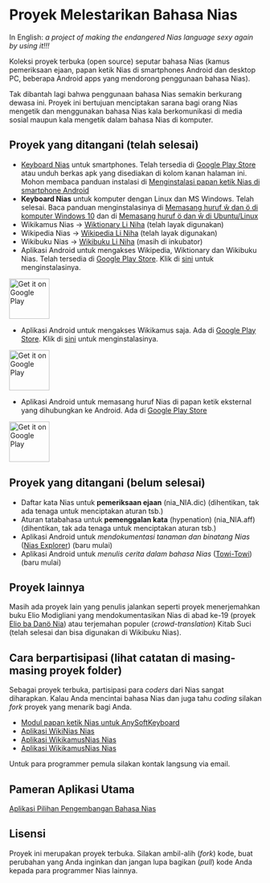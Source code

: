 # Proyek Melestarikan Bahasa Nias

In English: *a project of making the endangered Nias language sexy again by using it!!!*

Koleksi proyek terbuka (open source) seputar bahasa Nias (kamus pemeriksaan ejaan, papan ketik Nias di smartphones Android dan desktop PC, beberapa Android apps yang mendorong penggunaan bahasa Nias).

Tak dibantah lagi bahwa penggunaan bahasa Nias semakin berkurang dewasa ini. Proyek ini bertujuan menciptakan sarana bagi orang Nias mengetik dan menggunakan bahasa Nias kala berkomunikasi di media sosial maupun kala mengetik dalam bahasa Nias di komputer.


## Proyek yang ditangani (telah selesai)

- [Keyboard Nias](https://github.com/sslaia/AnySoftKeyboard/tree/master/addons/languages/nias) untuk smartphones. Telah tersedia di [Google Play Store](https://play.google.com/store/apps/details?id=com.anysoftkeyboard.languagepack.nias) atau unduh berkas apk yang disediakan di kolom kanan halaman ini. Mohon membaca panduan instalasi di [Menginstalasi papan ketik Nias di smartphone Android](https://niaskeyboard.blogspot.com/2021/04/anysoftkeyboard-memasang-huruf-o-dan-w.html)
- **Keyboard Nias** untuk komputer dengan Linux dan MS Windows. Telah selesai. Baca panduan menginstalasinya di [Memasang huruf ŵ dan ö di komputer Windows 10](https://niaskeyboard.blogspot.com/2021/05/niasid-memasang-huruf-w-dan-o-di.html) dan di [Memasang huruf ö dan ŵ di Ubuntu/Linux](https://niaskeyboard.blogspot.com/2021/05/memasang-huruf-o-dan-w-di-komputer.html)
- Wikikamus Nias -> [Wiktionary Li Niha](https://nia.wiktionary.org) (telah layak digunakan)
- Wikipedia Nias -> [Wikipedia Li Niha](https://nia.wikipedia.org) (telah layak digunakan)
- Wikibuku Nias -> [Wikibuku Li Niha](https://incubator.wikimedia.org/wiki/Wb/nia/Olayama) (masih di inkubator)
- Aplikasi Android untuk mengakses Wikipedia, Wiktionary dan Wikibuku Nias. Telah tersedia di [Google Play Store](https://play.google.com/store/apps/details?id=com.blogspot.wikinias). Klik di [sini](https://play.google.com/store/apps/details?id=com.blogspot.wikinias) untuk menginstalasinya.

<a href="https://play.google.com/store/apps/details?id=com.blogspot.wikinias"><img alt="Get it on Google Play" src="https://play.google.com/intl/en_us/badges/images/apps/en-play-badge.png" height="80pt"/></a>

- Aplikasi Android untuk mengakses Wikikamus saja. Ada di [Google Play Store](https://play.google.com/store/apps/details?id=com.blogspot.wikikamusnias). Klik di [sini](https://play.google.com/store/apps/details?id=com.blogspot.wikikamusnias) untuk menginstalasinya.

<a href="https://play.google.com/store/apps/details?id=com.blogspot.wikikamusnias"><img alt="Get it on Google Play" src="https://play.google.com/intl/en_us/badges/images/apps/en-play-badge.png" height="80pt"/></a>

- Aplikasi Android untuk memasang huruf Nias di papan ketik eksternal yang dihubungkan ke Android. Ada di [Google Play Store](https://github.com/sslaia/nias-external-keyboard)

<a href="https://play.google.com/store/apps/details?id=com.blogspot.niasexternalkeyboard"><img alt="Get it on Google Play" src="https://play.google.com/intl/en_us/badges/images/apps/en-play-badge.png" height="80pt"/></a>


## Proyek yang ditangani (belum selesai)

- Daftar kata Nias untuk **pemeriksaan ejaan** (nia_NIA.dic) (dihentikan, tak ada tenaga untuk menciptakan aturan tsb.)
- Aturan tatabahasa untuk **pemenggalan kata** (hypenation) (nia_NIA.aff) (dihentikan, tak ada tenaga untuk menciptakan aturan tsb.)
- Aplikasi Android untuk *mendokumentasi tanaman dan binatang Nias* ([Nias Explorer](https://github.com/sslaia/Nias-Explorer)) (baru mulai)
- Aplikasi Android untuk *menulis cerita dalam bahasa Nias* ([Towi-Towi](https://github.com/sslaia/Towi-Towi)) (baru mulai)


## Proyek lainnya

Masih ada proyek lain yang penulis jalankan seperti proyek menerjemahkan buku Elio Modigliani yang mendokumentasikan Nias di abad ke-19 (proyek [Elio ba Danö Nia](https://elionias.blogspot.com/)) atau terjemahan populer (*crowd-translation*) Kitab Suci (telah selesai dan bisa digunakan di Wikibuku Nias).


## Cara berpartisipasi (lihat catatan di masing-masing proyek folder)

Sebagai proyek terbuka, partisipasi para *coders* dari Nias sangat diharapkan. Kalau Anda mencintai bahasa Nias dan juga tahu *coding* silakan *fork* proyek yang menarik bagi Anda.

- [Modul papan ketik Nias untuk AnySoftKeyboard](https://github.com/sslaia/AnySoftKeyboard/tree/master/addons/languages/nias)
- [Aplikasi WikiNias Nias](https://github.com/sslaia/wikinias)
- [Aplikasi WikikamusNias Nias](https://github.com/sslaia/wikikamusnias)
- [Aplikasi WikikamusNias Nias](https://github.com/sslaia/nias-external-keyboard)

Untuk para programmer pemula silakan kontak langsung via email.


## Pameran Aplikasi Utama

[Aplikasi Pilihan Pengembangan Bahasa Nias](https://sslaia.github.io/)


## Lisensi

Proyek ini merupakan proyek terbuka. Silakan ambil-alih (*fork*) kode, buat perubahan yang Anda inginkan dan jangan lupa bagikan (*pull*) kode Anda kepada para programmer Nias lainnya.
